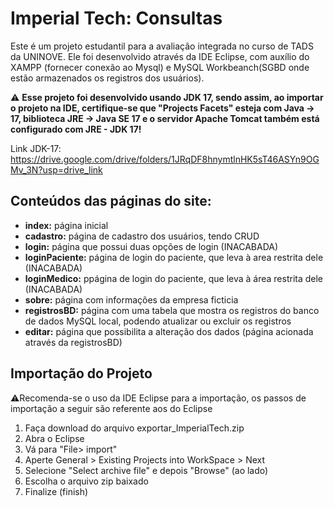 # Imperial Tech: Consultas
Este é um projeto estudantil para a avaliação integrada no curso de TADS da UNINOVE. Ele foi desenvolvido através da IDE Eclipse, com auxílio do XAMPP (fornecer conexão ao Mysql) e MySQL Workbeanch(SGBD onde estão armazenados os registros dos usuários).

⚠️ **Esse projeto foi desenvolvido usando JDK 17, sendo assim, ao importar o projeto na IDE, certifique-se que "Projects Facets" esteja com Java -> 17, biblioteca JRE -> Java SE 17 e o servidor Apache Tomcat também está configurado com JRE - JDK 17!**

Link JDK-17: https://drive.google.com/drive/folders/1JRqDF8hnymtlnHK5sT46ASYn9OGMv_3N?usp=drive_link

## Conteúdos das páginas do site:
* **index:** página inicial
* **cadastro:** página de cadastro dos usuários, tendo CRUD
* **login:** página que possui duas opções de login  (INACABADA)
* **loginPaciente:** página de login do paciente, que leva à area restrita dele (INACABADA)
* **loginMedico:** ppágina de login do paciente, que leva à área restrita dele  (INACABADA)
* **sobre:** página com informações da empresa ficticia
* **registrosBD:** página com uma tabela que mostra os registros do banco de dados MySQL local, podendo atualizar ou excluir os registros
* **editar:** página que possibilita a alteração dos dados (página acionada através da registrosBD)

## Importação do Projeto
⚠️Recomenda-se o uso da IDE Eclipse para a importação, os passos de importação a seguir são referente aos do Eclipse

1. Faça download do arquivo exportar_ImperialTech.zip
2. Abra o Eclipse
3. Vá para "File> import"
4. Aperte General > Existing Projects into WorkSpace > Next
5. Selecione "Select archive file" e depois "Browse" (ao lado)
6. Escolha o arquivo zip baixado
7. Finalize (finish)
